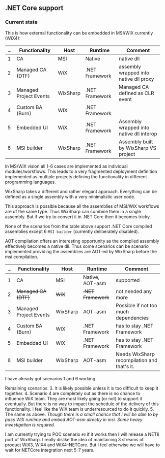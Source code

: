 ## .NET Core support

### Current state

This is how external functionality can be embedded in MSI/WiX currently (WiX4):

... | Functionality           |Host     | Runtime         | Comment
--- | ---                     |---      | ---             | ---
1   | CA                      |MSI      | Native          | native dll
2   | Managed CA (DTF)        |WiX      | .NET Framework  | assembly wrapped into native dll proxy
3   | Managed Project Events  |WixSharp | .NET Framework  | Managed CA defined as CLR event
4   | Custom BA (Burn)        |WIX      | .NET Framework  |
5   | Embedded UI             |WiX      | .NET Framework  | Assembly wrapped into native dll interop
6   | MSI builder             |WixSharp | .NET Framework  | Assembly built by  WixSharp VS project

In MS/WiX vision all 1-6 cases are implemented as individual modules/workflows.
This leads to a very fragmented deployment definition implemented as multiple projects defining the functionality in different programming languages.

WixSharp takes a different and rather elegant approach. Everything can be defined as a single assembly with a very minimalistic user code.

This approach is possible because all the assemblies of MSI/WiX workflows are of the same type. Thus WixSharp can combine them in a single assembly. But if we try to convert it in .NET Core then it becomes tricky.

None of the scenarios from the table above support .NET Core compiled assemblies except 6 `MSI builder` (currently deliberately disabled).

AOT compilation offers an interesting opportunity as the compiled assembly effectively becomes a native dll. Thus some scenarios can be scenario implemented providing the assemblies are AOT-ed by WixSharp before the msi compilation.

... | Functionality           |Host     | Runtime         | Comment
--- | ---                     |---      | ---             | ---
1   | CA                      |MSI      | Native, AOT-asm | supported
2   | ~~Managed CA (DTF)~~    |~~WiX~~  |  ~~.NET Framework~~ | not needed any more
3   | Managed Project Events  |WixSharp | AOT-asm         | Possible if not too much dependencies
4   | Custom BA (Burn)        |WIX      | .NET Framework  | has to stay .NET Framework
5   | Embedded UI             |WiX      | .NET Framework  | has to stay .NET Framework
6   | MSI builder             |WixSharp | AOT-asm         | Needs WixSharp recompilation and that's it.

I have already got scenarios 1 and 6 working.

Remaining scenarios:
3. It is likely possible unless it is too difficult to keep it together.
4. Scenario 4 are completely out as there is no chance to influence WiX team. They are most likely going (or not) to support it eventually. But there is no way to impact the schedule of the delivery of this functionality. I feel like the WiX team is underresourced to do it quickly.
5. The same as above.
   _Though there is a small chance that I will be able to by pass WiX runtime and embed AOT-asm directly in msi. Some heavy investigation is required._

I am currently trying to POC scenario `#3` if it works then I will release a NET8 port of WixSharp. I really dislike the idea of maintaining 3 streams of product WiX3, WiX4 and WiX4-NETCore.
But I feel otherwise we will have to wait for NETCore integration next 5-7 years.